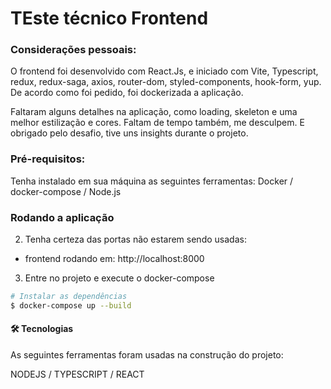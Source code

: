 # TEste técnico Frontend

### Considerações pessoais:

O frontend foi desenvolvido com React.Js, e iniciado com Vite, Typescript, redux, redux-saga, axios, router-dom, styled-components, hook-form, yup. De acordo como foi pedido, foi dockerizada a aplicação.

Faltaram alguns detalhes na aplicação, como loading, skeleton e uma melhor estilização e cores. Faltam de tempo também, me desculpem. E obrigado pelo desafio, tive uns insights durante o projeto.

### Pré-requisitos:

Tenha instalado em sua máquina as seguintes ferramentas:
Docker / docker-compose / Node.js

### Rodando a aplicação

2. Tenha certeza das portas não estarem sendo usadas:
- frontend rodando em: http://localhost:8000

3. Entre no projeto e execute o docker-compose
```bash
# Instalar as dependências
$ docker-compose up --build

```
<h4>🛠 Tecnologias</h4>

As seguintes ferramentas foram usadas na construção do projeto:

NODEJS / TYPESCRIPT / REACT
